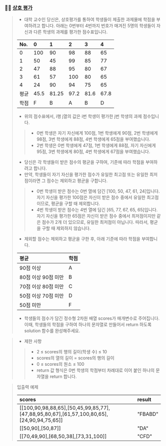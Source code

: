 ### 🧑‍💻 [상호 평가](https://programmers.co.kr/learn/courses/30/lessons/83201)

> - 대학 교수인 당신은, 상호평가를 통하여 학생들이 제출한 과제물에 학점을 부여하려고 합니다. 아래는 0번부터 4번까지 번호가 매겨진 5명의 학생들이 자신과 다른 학생의 과제를 평가한 점수표입니다.
>
> |No.|0|1|2|3|4|
> |:---|:---|:---|:---|:---|:---|
> |0|100|90|98|88|65|
> |1|50|45|99|85|77|
> |2|47|88|95|80|67|
> |3|61|57|100|80|65|
> |4|24|90|94|75|65|
> |평균|45.5|81.25|97.2|81.6|67.8|
> |학점|F|B|A|B|D|
> - 위의 점수표에서, i행 j열의 값은 i번 학생이 평가한 j번 학생의 과제 점수입니다.
> > - 0번 학생은 자기 자신에게 100점, 1번 학생에게 90점, 2번 학생에게 98점, 3번 학생에게 88점, 4번 학생에게 65점을 부여했습니다.
> > - 2번 학생은 0번 학생에게 47점, 1번 학생에게 88점, 자기 자신에게 95점, 3번 학생에게 80점, 4번 학생에게 67점을 부여했습니다.
>
> - 당신은 각 학생들이 받은 점수의 평균을 구하여, 기준에 따라 학점을 부여하려고 합니다.
> - 만약, 학생들이 자기 자신을 평가한 점수가 유일한 최고점 또는 유일한 최저점이라면 그 점수는 제외하고 평균을 구합니다.
> > - 0번 학생이 받은 점수는 0번 열에 담긴 [100, 50, 47, 61, 24]입니다. 자기 자신을 평가한 100점은 자신이 받은 점수 중에서 유일한 최고점이므로, 평균을 구할 때 제외합니다.
> > - 4번 학생이 받은 점수는 4번 열에 담긴 [65, 77, 67, 65, 65]입니다. 자기 자신을 평가한 65점은 자신이 받은 점수 중에서 최저점이지만 같은 점수가 2개 더 있으므로, 유일한 최저점이 아닙니다. 따라서, 평균을 구할 때 제외하지 않습니다.
> - 제외할 점수는 제외하고 평균을 구한 후, 아래 기준에 따라 학점을 부여합니다.
>
> |평균|학점|
> |:---|:---|
> |90점 이상|A|
> |80점 이상 90점 미만|B|
> |70점 이상 80점 미만|C|
> |50점 이상 70점 미만|D|
> |50점 미만|F|
> - 학생들의 점수가 담긴 정수형 2차원 배열 scores가 매개변수로 주어집니다. 이때, 학생들의 학점을 구하여 하나의 문자열로 만들어서 return 하도록 solution 함수를 완성해주세요.

> - 제한 사항
> 
> > - 2 ≤ scores의 행의 길이(학생 수) ≤ 10
> > - scores의 열의 길이 = scores의 행의 길이
> > - 0 ≤ scores의 원소 ≤ 100
> > - return 값 형식은 0번 학생의 학점부터 차례대로 이어 붙인 하나의 문자열을 return 합니다.

> 입출력 예제
> 
> |scores|result|
> |:---|:---|
> |[[100,90,98,88,65],[50,45,99,85,77],[47,88,95,80,67],[61,57,100,80,65],[24,90,94,75,65]]|"FBABD"|
> |[[50,90],[50,87]]|"DA"|
> |[[70,49,90],[68,50,38],[73,31,100]]|"CFD"|
